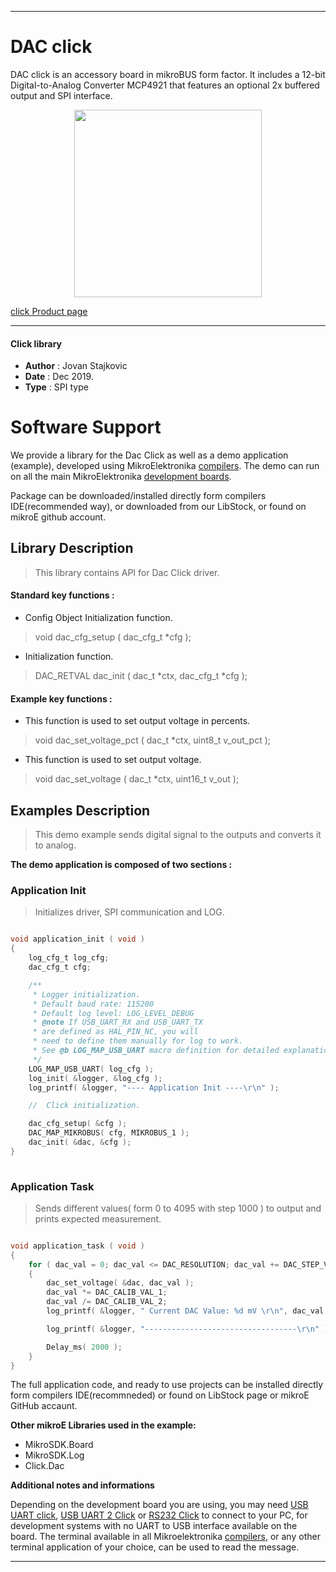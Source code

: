 
 

---
# DAC click

DAC click is an accessory board in mikroBUS form factor. 
It includes a 12-bit Digital-to-Analog Converter MCP4921 that features an optional 2x buffered output and SPI interface.

<p align="center">
  <img src="https://download.mikroe.com/images/click_for_ide/dac_click.png" height=300px>
</p>

[click Product page](https://www.mikroe.com/dac-click)

---


#### Click library 

- **Author**        : Jovan Stajkovic
- **Date**          : Dec 2019.
- **Type**          : SPI type


# Software Support

We provide a library for the Dac Click 
as well as a demo application (example), developed using MikroElektronika 
[compilers](https://shop.mikroe.com/compilers). 
The demo can run on all the main MikroElektronika [development boards](https://shop.mikroe.com/development-boards).

Package can be downloaded/installed directly form compilers IDE(recommended way), or downloaded from our LibStock, or found on mikroE github account. 

## Library Description

> This library contains API for Dac Click driver.

#### Standard key functions :

- Config Object Initialization function.
> void dac_cfg_setup ( dac_cfg_t *cfg ); 
 
- Initialization function.
> DAC_RETVAL dac_init ( dac_t *ctx, dac_cfg_t *cfg );


#### Example key functions :

-  This function is used to set output voltage in percents.
> void dac_set_voltage_pct ( dac_t *ctx, uint8_t v_out_pct );
 
- This function is used to set output voltage.
> void dac_set_voltage ( dac_t *ctx, uint16_t v_out );

## Examples Description

> 
> This demo example sends digital signal to the outputs 
> and converts it to analog.
>

**The demo application is composed of two sections :**

### Application Init 

>
> Initializes driver, SPI communication and LOG.
> 

```c

void application_init ( void )
{
    log_cfg_t log_cfg;
    dac_cfg_t cfg;

    /** 
     * Logger initialization.
     * Default baud rate: 115200
     * Default log level: LOG_LEVEL_DEBUG
     * @note If USB_UART_RX and USB_UART_TX 
     * are defined as HAL_PIN_NC, you will 
     * need to define them manually for log to work. 
     * See @b LOG_MAP_USB_UART macro definition for detailed explanation.
     */
    LOG_MAP_USB_UART( log_cfg );
    log_init( &logger, &log_cfg );
    log_printf( &logger, "---- Application Init ----\r\n" );

    //  Click initialization.

    dac_cfg_setup( &cfg );
    DAC_MAP_MIKROBUS( cfg, MIKROBUS_1 );
    dac_init( &dac, &cfg );
}
  
```

### Application Task

>
> Sends different values( form 0 to 4095 with step 1000 ) to output and 
> prints expected measurement.
> 

```c

void application_task ( void )
{
    for ( dac_val = 0; dac_val <= DAC_RESOLUTION; dac_val += DAC_STEP_VALUE )
    {
        dac_set_voltage( &dac, dac_val );
        dac_val *= DAC_CALIB_VAL_1;
        dac_val /= DAC_CALIB_VAL_2;
        log_printf( &logger, " Current DAC Value: %d mV \r\n", dac_val );

        log_printf( &logger, "----------------------------------\r\n" );

        Delay_ms( 2000 );
    }
}  

```

The full application code, and ready to use projects can be  installed directly form compilers IDE(recommneded) or found on LibStock page or mikroE GitHub accaunt.

**Other mikroE Libraries used in the example:** 

- MikroSDK.Board
- MikroSDK.Log
- Click.Dac

**Additional notes and informations**

Depending on the development board you are using, you may need 
[USB UART click](https://shop.mikroe.com/usb-uart-click), 
[USB UART 2 Click](https://shop.mikroe.com/usb-uart-2-click) or 
[RS232 Click](https://shop.mikroe.com/rs232-click) to connect to your PC, for 
development systems with no UART to USB interface available on the board. The 
terminal available in all Mikroelektronika 
[compilers](https://shop.mikroe.com/compilers), or any other terminal application 
of your choice, can be used to read the message.



---
